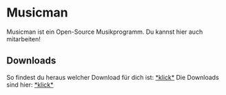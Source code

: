# Musicman
Musicman ist ein Open-Source Musikprogramm.
Du kannst hier auch mitarbeiten!
## Downloads
So findest du heraus welcher Download für dich ist: [\*klick\*](https://git-j219.github.io/musicman/whichdownload)
Die Downloads sind hier: [\*klick\*](https://github.com/Git-J219/musicman/releases)

